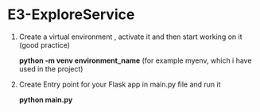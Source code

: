 # E3-ExploreService


1. Create a virtual environment , activate it and then start working on it (good practice)
 
   <b>python -m venv environment_name</b> (for example myenv, which i have used in the project)

2. Create Entry point for your Flask app in main.py file and run it

   <b>python main.py</b>
